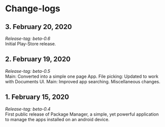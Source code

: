 # Change-logs

## 3. February 20, 2020
*Release-tag: beta-0.6*<br>
Initial Play-Store release.

## 2. February 19, 2020
*Release-tag: beta-0.5*<br>
Main: Converted into a simple one page App. File picking: Updated to work with Documents UI. Main: Improved app searching. Miscellaneous changes.

## 1. February 15, 2020
*Release-tag: beta-0.4*<br>
First public release of Package Manager, a simple, yet powerful application to manage the apps installed on an android device.
